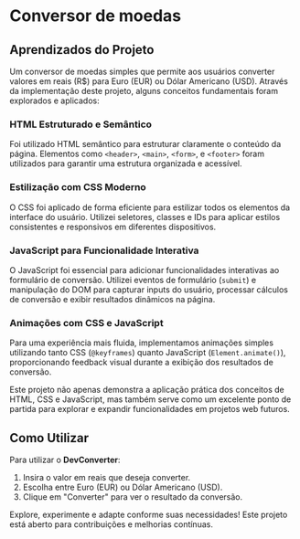 # Conversor de moedas

## Aprendizados do Projeto

Um conversor de moedas simples que permite aos usuários converter valores em reais (R$) para Euro (EUR) ou Dólar Americano (USD). Através da implementação deste projeto, alguns conceitos fundamentais foram explorados e aplicados:

### HTML Estruturado e Semântico

Foi utilizado HTML semântico para estruturar claramente o conteúdo da página. Elementos como `<header>`, `<main>`, `<form>`, e `<footer>` foram utilizados para garantir uma estrutura organizada e acessível.

### Estilização com CSS Moderno

O CSS foi aplicado de forma eficiente para estilizar todos os elementos da interface do usuário. Utilizei seletores, classes e IDs para aplicar estilos consistentes e responsivos em diferentes dispositivos.

### JavaScript para Funcionalidade Interativa

O JavaScript foi essencial para adicionar funcionalidades interativas ao formulário de conversão. Utilizei eventos de formulário (`submit`) e manipulação do DOM para capturar inputs do usuário, processar cálculos de conversão e exibir resultados dinâmicos na página.

### Animações com CSS e JavaScript

Para uma experiência mais fluida, implementamos animações simples utilizando tanto CSS (`@keyframes`) quanto JavaScript (`Element.animate()`), proporcionando feedback visual durante a exibição dos resultados de conversão.

Este projeto não apenas demonstra a aplicação prática dos conceitos de HTML, CSS e JavaScript, mas também serve como um excelente ponto de partida para explorar e expandir funcionalidades em projetos web futuros.

## Como Utilizar

Para utilizar o **DevConverter**:

1. Insira o valor em reais que deseja converter.
2. Escolha entre Euro (EUR) ou Dólar Americano (USD).
3. Clique em "Converter" para ver o resultado da conversão.

Explore, experimente e adapte conforme suas necessidades! Este projeto está aberto para contribuições e melhorias contínuas.
